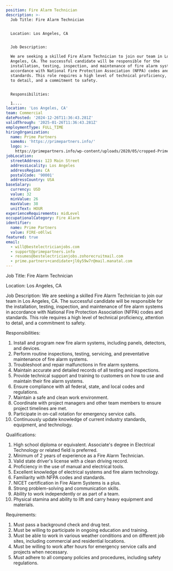```yaml
---
position: Fire Alarm Technician
description: >-
  Job Title: Fire Alarm Technician


  Location: Los Angeles, CA


  Job Description:

  We are seeking a skilled Fire Alarm Technician to join our team in Los
  Angeles, CA. The successful candidate will be responsible for the
  installation, testing, inspection, and maintenance of fire alarm systems in
  accordance with National Fire Protection Association (NFPA) codes and
  standards. This role requires a high level of technical proficiency, attention
  to detail, and a commitment to safety.


  Responsibilities:

  1....
location: 'Los Angeles, CA'
team: Commercial
datePosted: '2024-12-26T11:36:43.281Z'
validThrough: '2025-01-26T11:36:43.281Z'
employmentType: FULL_TIME
hiringOrganization:
  name: Prime Partners
  sameAs: 'https://primepartners.info/'
  logo: >-
    https://primepartners.info/wp-content/uploads/2020/05/cropped-Prime-Partners-Logo-NO-BG-1-1.png
jobLocation:
  streetAddress: 123 Main Street
  addressLocality: Los Angeles
  addressRegion: CA
  postalCode: '90001'
  addressCountry: USA
baseSalary:
  currency: USD
  value: 32
  minValue: 26
  maxValue: 38
  unitText: HOUR
experienceRequirements: midLevel
occupationalCategory: Fire Alarm
identifier:
  name: Prime Partners
  value: FIRE-o0llwi
featured: true
email:
  - will@bestelectricianjobs.com
  - support@primepartners.info
  - resumes@bestelectricianjobs.zohorecruitmail.com
  - prime.partners+candidate+jl6y59w7r@mail.manatal.com
---
```




Job Title: Fire Alarm Technician

Location: Los Angeles, CA

Job Description:
We are seeking a skilled Fire Alarm Technician to join our team in Los Angeles, CA. The successful candidate will be responsible for the installation, testing, inspection, and maintenance of fire alarm systems in accordance with National Fire Protection Association (NFPA) codes and standards. This role requires a high level of technical proficiency, attention to detail, and a commitment to safety.

Responsibilities:
1. Install and program new fire alarm systems, including panels, detectors, and devices.
2. Perform routine inspections, testing, servicing, and preventative maintenance of fire alarm systems.
3. Troubleshoot and repair malfunctions in fire alarm systems.
4. Maintain accurate and detailed records of all testing and inspections.
5. Provide technical support and training to customers on how to use and maintain their fire alarm systems.
6. Ensure compliance with all federal, state, and local codes and regulations.
7. Maintain a safe and clean work environment.
8. Coordinate with project managers and other team members to ensure project timelines are met.
9. Participate in on-call rotation for emergency service calls.
10. Continuously update knowledge of current industry standards, equipment, and technology.

Qualifications:
1. High school diploma or equivalent. Associate's degree in Electrical Technology or related field is preferred.
2. Minimum of 2 years of experience as a Fire Alarm Technician.
3. Valid state driver's license with a clean driving record.
4. Proficiency in the use of manual and electrical tools.
5. Excellent knowledge of electrical systems and fire alarm technology.
6. Familiarity with NFPA codes and standards.
7. NICET certification in Fire Alarm Systems is a plus.
8. Strong problem-solving and communication skills.
9. Ability to work independently or as part of a team.
10. Physical stamina and ability to lift and carry heavy equipment and materials.

Requirements:
1. Must pass a background check and drug test.
2. Must be willing to participate in ongoing education and training.
3. Must be able to work in various weather conditions and on different job sites, including commercial and residential locations.
4. Must be willing to work after hours for emergency service calls and projects when necessary.
5. Must adhere to all company policies and procedures, including safety regulations.
